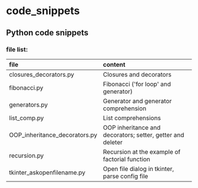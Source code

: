 # code_snippets

## Python code snippets

### file list:

|              file             |                           content                          |
|:------------------------------|:-----------------------------------------------------------|
| closures_decorators.py        | Closures and decorators                                    |
| fibonacci.py                  | Fibonacci ('for loop' and generator)                       |
| generators.py                 | Generator and generator comprehension                      |
| list_comp.py                  | List comprehensions                                        |
| OOP_inheritance_decorators.py | OOP inheritance and decorators; setter, getter and deleter |
| recursion.py                  | Recursion at the example of factorial function             |
| tkinter_askopenfilename.py    | Open file dialog in tkinter, parse config file             |